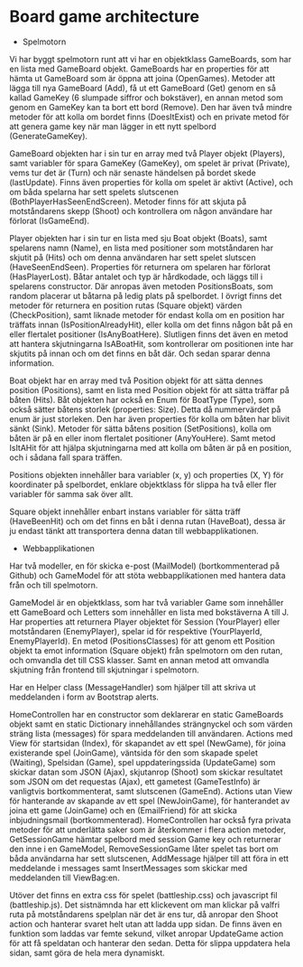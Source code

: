 # Board game architecture

* Spelmotorn

Vi har byggt spelmotorn runt att vi har en objektklass GameBoards, som har en lista med GameBoard objekt.
GameBoards har en properties för att hämta ut GameBoard som är öppna att joina (OpenGames). Metoder att lägga till nya GameBoard (Add), få ut ett GameBoard (Get) genom en så kallad GameKey (6 slumpade siffror och bokstäver), en annan metod som genom en GameKey kan ta bort ett bord (Remove).
Den har även två mindre metoder för att kolla om bordet finns (DoesItExist) och en private metod för att genera game key när man lägger in ett nytt spelbord (GenerateGameKey).

GameBoard objekten har i sin tur en array med två Player objekt (Players), samt variabler för spara GameKey (GameKey), om spelet är privat (Private), vems tur det är (Turn) och när senaste händelsen på bordet skede (lastUpdate).
Finns även properties för kolla om spelet är aktivt (Active), och om båda spelarna har sett spelets slutscenen (BothPlayerHasSeenEndScreen).
Metoder finns för att skjuta på motståndarens skepp (Shoot) och kontrollera om någon användare har förlorat (IsGameEnd). 

Player objekten har i sin tur en lista med sju Boat objekt (Boats), samt spelarens namn (Name), en lista med positioner som motståndaren har skjutit på (Hits) och om denna användaren har sett spelet slutscen (HaveSeenEndSeen).
Properties för returnera om spelaren har förlorat (HasPlayerLost). Båtar antalet och typ är hårdkodade, och läggs till i spelarens constructor.
Där anropas även metoden PositionsBoats, som random placerar ut båtarna på ledig plats på spelbordet.
I övrigt finns det metoder för returnera en position rutas (Square objekt) värden (CheckPosition), samt liknade metoder för endast kolla om en position har träffats innan (IsPositionAlreadyHit), eller kolla om det finns någon båt på en eller flertalet positioner (IsAnyBoatHere).
Slutligen finns det även en metod att hantera skjutningarna IsABoatHit, som kontrollerar om positionen inte har skjutits på innan och om det finns en båt där. Och sedan sparar denna information.

Boat objekt har en array med två Position objekt för att sätta dennes position (Positions), samt en lista med Position objekt för att sätta träffar på båten (Hits).
Båt objekten har också en Enum för BoatType (Type), som också sätter båtens storlek (properties: Size). Detta då nummervärdet på enum är just storleken. Den har även properties för kolla om båten har blivit sänkt (Sink).
Metoder för sätta båtens position (SetPositions), kolla om båten är på en eller inom flertalet positioner (AnyYouHere). Samt metod IsItAHit för att hjälpa skjutningarna med att kolla om båten är på en position, och i sådana fall spara träffen.

Positions objekten innehåller bara variabler (x, y) och properties (X, Y) för koordinater på spelbordet, enklare objektklass för slippa ha två eller fler variabler för samma sak över allt.

Square objekt innehåller enbart instans variabler för sätta träff (HaveBeenHit) och om det finns en båt i denna rutan (HaveBoat), dessa är ju endast tänkt att transportera denna datan till webbapplikationen.

* Webbapplikationen

Har två modeller, en för skicka e-post (MailModel) (bortkommenterad på Github) och GameModel för att stöta webbapplikationen med hantera data från och till spelmotorn.

GameModel är en objektklass, som har två variabler Game som innehåller ett GameBoard och Letters som innehåller en lista med bokstäverna A till J.
Har properties att returnera Player objektet för Session (YourPlayer) eller motståndaren (EnemyPlayer), spelar id för respektive (YourPlayerId, EnemyPlayerId).
En metod (PositionsClasses) för att genom ett Position objekt ta emot information (Square objekt) från spelmotorn om den rutan, och omvandla det till CSS klasser.
Samt en annan metod att omvandla skjutning från frontend till skjutningar i spelmotorn.

Har en Helper class (MessageHandler) som hjälper till att skriva ut meddelanden i form av Bootstrap alerts.

HomeControllen har en constructor som deklarerar en static GameBoards objekt samt en static Dictionary innehållandes strängnyckel och som värden sträng lista (messages) för spara meddelanden till användaren.
Actions med View för startsidan (Index), för skapandet av ett spel (NewGame), för joina existerande spel (JoinGame), väntsida för den som skapade spelet (Waiting), Spelsidan (Game), spel uppdateringssida (UpdateGame) som skickar datan som JSON (Ajax), skjutanrop (Shoot) som skickar resultatet som JSON om det requestas (Ajax), ett gametest (GameTestInfo) är vanligtvis bortkommenterat, samt slutscenen (GameEnd).
Actions utan View för hanterande av skapande av ett spel (NewJoinGame), för hanterandet av joina ett game (JoinGame) och en (EmailFriend) för att skicka inbjudningsmail (bortkommenterad).
HomeControllen har också fyra privata metoder för att underlätta saker som är återkommer i flera action metoder, GetSessionGame hämtar spelbord med session Game key och returnerar den inne i en GameModel, RemoveSessionGame låter spelet tas bort om båda användarna har sett slutscenen, AddMessage hjälper till att föra in ett meddelande i messages samt InsertMessages som skickar med meddelanden till ViewBag:en.

Utöver det finns en extra css för spelet (battleship.css) och javascript fil (battleship.js).
Det sistnämnda har ett klickevent om man klickar på valfri ruta på motståndarens spelplan när det är ens tur, då anropar den Shoot action och hanterar svaret helt utan att ladda upp sidan.
De finns även en funktion som laddas var femte sekund, vilket anropar UpdateGame action för att få speldatan och hanterar den sedan. Detta för slippa uppdatera hela sidan, samt göra de hela mera dynamiskt.